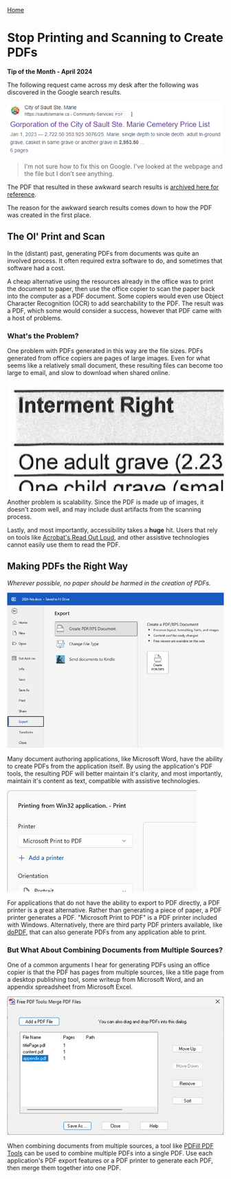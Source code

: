 [Home](https://cityssm.github.io/tip-of-the-month/)

# Stop Printing and Scanning to Create PDFs

**Tip of the Month - April 2024**

The following request came across my desk after the following was discovered in the Google search results.

![Google Search Result with Strange Typos](google-result.png)

> I'm not sure how to fix this on Google. I've looked at the webpage and the file but I don’t see anything.

The PDF that resulted in these awkward search results is [archived here for reference](scanned.pdf).

The reason for the awkward search results comes down to how the PDF was created in the first place.

## The Ol' Print and Scan

In the (distant) past, generating PDFs from documents was quite an involved process.
It often required extra software to do, and sometimes that software had a cost.

A cheap alternative using the resources already in the office was to print the document to paper,
then use the office copier to scan the paper back into the computer as a PDF document.
Some copiers would even use Object Character Recognition (OCR) to add searchability to the PDF.
The result was a PDF, which some would consider a success, however that PDF came with a host of problems.

### What's the Problem?

One problem with PDFs generated in this way are the file sizes.
PDFs generated from office copiers are pages of large images.
Even for what seems like a relatively small document, these resulting files can become too large to email,
and slow to download when shared online.

![Pixelated Text when Zoomed In](scalability.png)

Another problem is scalability. Since the PDF is made up of images, it doesn't zoom well,
and may include dust artifacts from the scanning process.

Lastly, and most importantly, accessibility takes a **huge** hit.
Users that rely on tools like [Acrobat's Read Out Loud](../03-mar/pdf-read-out-loud.md),
and other assistive technologies cannot easily use them to read the PDF.

## Making PDFs the Right Way

_Wherever possible, no paper should be harmed in the creation of PDFs._

![Microsoft Word's Export to PDF](word-to-pdf.png)

Many document authoring applications, like Microsoft Word, have the ability to create PDFs from the application itself.
By using the application's PDF tools, the resulting PDF will better maintain it's clarity, and most importantly,
maintain it's content as text, compatible with assistive technologies.

![Print to PDF Dialog](print-to-pdf.png)

For applications that do not have the ability to export to PDF directly,
a PDF printer is a great alternative.
Rather than generating a piece of paper, a PDF printer generates a PDF.
"Microsoft Print to PDF" is a PDF printer included with Windows.
Alternatively, there are third party PDF printers available, like [doPDF](https://www.dopdf.com/),
that can also generate PDFs from any application able to print.

### But What About Combining Documents from Multiple Sources?

One of a common arguments I hear for generating PDFs using an office copier
is that the PDF has pages from multiple sources,
like a title page from a desktop publishing tool,
some writeup from Microsoft Word,
and an appendix spreadsheet from Microsoft Excel.

![PDFill PDF Tools - Merge PDF Files](pdfill-merge.png)

When combining documents from multiple sources, a tool like
[PDFill PDF Tools](https://www.pdfill.com/pdf_tools_free.html)
can be used to combine multiple PDFs into a single PDF.
Use each application's PDF export features or a PDF printer to generate each PDF,
then merge them together into one PDF.
